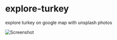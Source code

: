 # explore-turkey
 explore turkey on google map with unsplash photos

![Screenshot](https://github.com/mrna0/explore-turkey/blob/main/screenshots/1.png)
